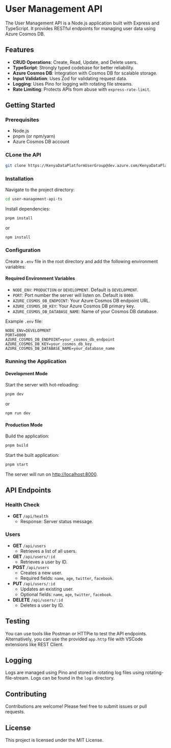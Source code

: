 # User Management API

The User Management API is a Node.js application built with Express and TypeScript. It provides RESTful endpoints for managing user data using Azure Cosmos DB.

## Features

- **CRUD Operations**: Create, Read, Update, and Delete users.
- **TypeScript**: Strongly typed codebase for better reliability.
- **Azure Cosmos DB**: Integration with Cosmos DB for scalable storage.
- **Input Validation**: Uses Zod for validating request data.
- **Logging**: Uses Pino for logging with rotating file streams.
- **Rate Limiting**: Protects APIs from abuse with `express-rate-limit`.

## Getting Started

### Prerequisites

- Node.js
- pnpm (or npm/yarn)
- Azure Cosmos DB account

### CLone the API
```bash
git clone https://KenyaDataPlatformUserGroup@dev.azure.com/KenyaDataPlatformUserGroup/Azure%20Cosmos%20DB%20Samples/_git/user-management-api-ts

```


### Installation

Navigate to the project directory:

```bash
cd user-management-api-ts
```

Install dependencies:

```sh
pnpm install
```
or
```sh
npm install
```

### Configuration

Create a `.env` file in the root directory and add the following environment variables:

#### Required Environment Variables

- `NODE_ENV`: `PRODUCTION` or `DEVELOPMENT`. Default is `DEVELOPMENT`.
- `PORT`: Port number the server will listen on. Default is `8000`.
- `AZURE_COSMOS_DB_ENDPOINT`: Your Azure Cosmos DB endpoint URL.
- `AZURE_COSMOS_DB_KEY`: Your Azure Cosmos DB primary key.
- `AZURE_COSMOS_DB_DATABASE_NAME`: Name of your Cosmos DB database.

Example `.env` file:

```env
NODE_ENV=DEVELOPMENT
PORT=8000
AZURE_COSMOS_DB_ENDPOINT=your_cosmos_db_endpoint
AZURE_COSMOS_DB_KEY=your_cosmos_db_key
AZURE_COSMOS_DB_DATABASE_NAME=your_database_name
```

### Running the Application

#### Development Mode

Start the server with hot-reloading:

```sh
pnpm dev
```
or 

```sh
npm run dev
```

#### Production Mode

Build the application:

```sh
pnpm build
```

Start the built application:

```sh
pnpm start
```

The server will run on [http://localhost:8000](http://localhost:8000).

## API Endpoints

### Health Check

- **GET** `/api/health`
    - Response: Server status message.

### Users

- **GET** `/api/users`
    - Retrieves a list of all users.
- **GET** `/api/users/:id`
    - Retrieves a user by ID.
- **POST** `/api/users`
    - Creates a new user.
    - Required fields: `name`, `age`, `twitter`, `facebook`.
- **PUT** `/api/users/:id`
    - Updates an existing user.
    - Optional fields: `name`, `age`, `twitter`, `facebook`.
- **DELETE** `/api/users/:id`
    - Deletes a user by ID.

## Testing

You can use tools like Postman or HTTPie to test the API endpoints. Alternatively, you can use the provided `app.http` file with VSCode extensions like REST Client.

## Logging

Logs are managed using Pino and stored in rotating log files using rotating-file-stream. Logs can be found in the `logs` directory.

## Contributing

Contributions are welcome! Please feel free to submit issues or pull requests.

## License

This project is licensed under the MIT License.